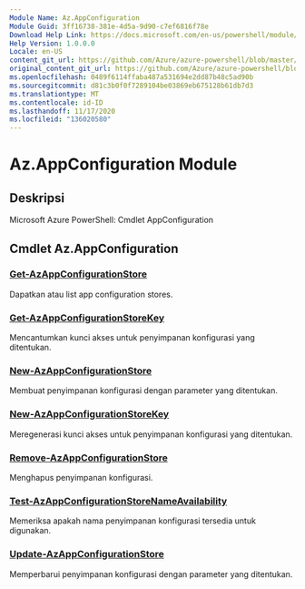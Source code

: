 ```yaml
---
Module Name: Az.AppConfiguration
Module Guid: 3ff16738-381e-4d5a-9d90-c7ef6816f78e
Download Help Link: https://docs.microsoft.com/en-us/powershell/module/az.appconfiguration
Help Version: 1.0.0.0
Locale: en-US
content_git_url: https://github.com/Azure/azure-powershell/blob/master/src/AppConfiguration/help/Az.AppConfiguration.md
original_content_git_url: https://github.com/Azure/azure-powershell/blob/master/src/AppConfiguration/help/Az.AppConfiguration.md
ms.openlocfilehash: 0489f6114ffaba487a531694e2dd87b48c5ad90b
ms.sourcegitcommit: d81c3b0f0f7289104be03869eb675128b61db7d3
ms.translationtype: MT
ms.contentlocale: id-ID
ms.lasthandoff: 11/17/2020
ms.locfileid: "136020580"
---
```

# Az.AppConfiguration Module
## Deskripsi
Microsoft Azure PowerShell: Cmdlet AppConfiguration

## Cmdlet Az.AppConfiguration
### [Get-AzAppConfigurationStore](Get-AzAppConfigurationStore.md)
Dapatkan atau list app configuration stores.

### [Get-AzAppConfigurationStoreKey](Get-AzAppConfigurationStoreKey.md)
Mencantumkan kunci akses untuk penyimpanan konfigurasi yang ditentukan.

### [New-AzAppConfigurationStore](New-AzAppConfigurationStore.md)
Membuat penyimpanan konfigurasi dengan parameter yang ditentukan.

### [New-AzAppConfigurationStoreKey](New-AzAppConfigurationStoreKey.md)
Meregenerasi kunci akses untuk penyimpanan konfigurasi yang ditentukan.

### [Remove-AzAppConfigurationStore](Remove-AzAppConfigurationStore.md)
Menghapus penyimpanan konfigurasi.

### [Test-AzAppConfigurationStoreNameAvailability](Test-AzAppConfigurationStoreNameAvailability.md)
Memeriksa apakah nama penyimpanan konfigurasi tersedia untuk digunakan.

### [Update-AzAppConfigurationStore](Update-AzAppConfigurationStore.md)
Memperbarui penyimpanan konfigurasi dengan parameter yang ditentukan.

